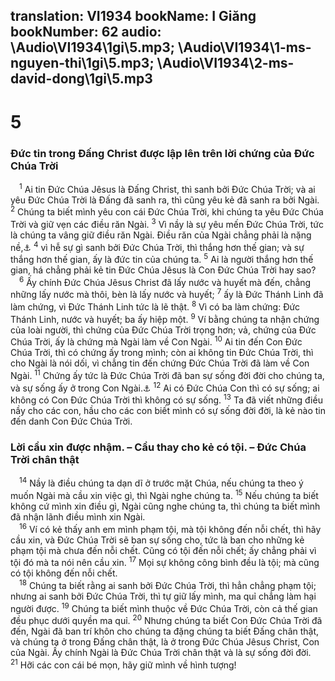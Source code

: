 translation: VI1934
bookName: I Giăng 
bookNumber: 62
audio: \Audio\VI1934\1gi\5.mp3; \Audio\VI1934\1-ms-nguyen-thi\1gi\5.mp3; \Audio\VI1934\2-ms-david-dong\1gi\5.mp3
-------

<div class="title"><h1>5</h1><h3>Đức tin trong Đấng Christ được lập lên trên lời chứng của Đức Chúa Trời</h3></div>
<span class="verse 1gi_5_1"> <sup>1</sup> Ai tin Đức Chúa Jêsus là Đấng Christ, thì sanh bởi Đức Chúa Trời; và ai yêu Đức Chúa Trời là Đấng đã sanh ra, thì cũng yêu kẻ đã sanh ra bởi Ngài. </span>
<span class="verse 1gi_5_2"><sup>2</sup> Chúng ta biết mình yêu con cái Đức Chúa Trời, khi chúng ta yêu Đức Chúa Trời và giữ vẹn các điều răn Ngài. </span>
<span class="verse 1gi_5_3"><sup>3</sup> Vì nầy là sự yêu mến Đức Chúa Trời, tức là chúng ta vâng giữ điều răn Ngài. Điều răn của Ngài chẳng phải là nặng nề,<a data-toggle="tooltip" data-placement="bottom" title="Gi 14:15">⚓</a></span>
<span class="verse 1gi_5_4"><sup>4</sup> vì hễ sự gì sanh bởi Đức Chúa Trời, thì thắng hơn thế gian; và sự thắng hơn thế gian, ấy là đức tin của chúng ta. </span>
<span class="verse 1gi_5_5"><sup>5</sup> Ai là người thắng hơn thế gian, há chẳng phải kẻ tin Đức Chúa Jêsus là Con Đức Chúa Trời hay sao? <br/></span>
<span class="verse 1gi_5_6"> <sup>6</sup> Ấy chính Đức Chúa Jêsus Christ đã lấy nước và huyết mà đến, chẳng những lấy nước mà thôi, bèn là lấy nước và huyết; </span>
<span class="verse 1gi_5_7"><sup>7</sup> ấy là Đức Thánh Linh đã làm chứng, vì Đức Thánh Linh tức là lẽ thật. </span>
<span class="verse 1gi_5_8"><sup>8</sup> Vì có ba làm chứng: Đức Thánh Linh, nước và huyết; ba ấy hiệp một. </span>
<span class="verse 1gi_5_9"><sup>9</sup> Ví bằng chúng ta nhận chứng của loài người, thì chứng của Đức Chúa Trời trọng hơn; vả, chứng của Đức Chúa Trời, ấy là chứng mà Ngài làm về Con Ngài. </span>
<span class="verse 1gi_5_10"><sup>10</sup> Ai tin đến Con Đức Chúa Trời, thì có chứng ấy trong mình; còn ai không tin Đức Chúa Trời, thì cho Ngài là nói dối, vì chẳng tin đến chứng Đức Chúa Trời đã làm về Con Ngài. </span>
<span class="verse 1gi_5_11"><sup>11</sup> Chứng ấy tức là Đức Chúa Trời đã ban sự sống đời đời cho chúng ta, và sự sống ấy ở trong Con Ngài.<a data-toggle="tooltip" data-placement="bottom" title="Gi 3:36">⚓</a></span>
<span class="verse 1gi_5_12"><sup>12</sup> Ai có Đức Chúa Con thì có sự sống; ai không có Con Đức Chúa Trời thì không có sự sống. </span>
<span class="verse 1gi_5_13"><sup>13</sup> Ta đã viết những điều nầy cho các con, hầu cho các con biết mình có sự sống đời đời, là kẻ nào tin đến danh Con Đức Chúa Trời. <br/></span>
<div class="title"><h3>Lời cầu xin được nhậm. – Cầu thay cho kẻ có tội. – Đức Chúa Trời chân thật</h3></div>
<span class="verse 1gi_5_14"> <sup>14</sup> Nầy là điều chúng ta dạn dĩ ở trước mặt Chúa, nếu chúng ta theo ý muốn Ngài mà cầu xin việc gì, thì Ngài nghe chúng ta. </span>
<span class="verse 1gi_5_15"><sup>15</sup> Nếu chúng ta biết không cứ mình xin điều gì, Ngài cũng nghe chúng ta, thì chúng ta biết mình đã nhận lãnh điều mình xin Ngài. <br/></span>
<span class="verse 1gi_5_16"> <sup>16</sup> Ví có kẻ thấy anh em mình phạm tội, mà tội không đến nỗi chết, thì hãy cầu xin, và Đức Chúa Trời sẽ ban sự sống cho, tức là ban cho những kẻ phạm tội mà chưa đến nỗi chết. Cũng có tội đến nỗi chết; ấy chẳng phải vì tội đó mà ta nói nên cầu xin. </span>
<span class="verse 1gi_5_17"><sup>17</sup> Mọi sự không công bình đều là tội; mà cũng có tội không đến nỗi chết. <br/></span>
<span class="verse 1gi_5_18"> <sup>18</sup> Chúng ta biết rằng ai sanh bởi Đức Chúa Trời, thì hẳn chẳng phạm tội; nhưng ai sanh bởi Đức Chúa Trời, thì tự giữ lấy mình, ma quỉ chẳng làm hại người được. </span>
<span class="verse 1gi_5_19"><sup>19</sup> Chúng ta biết mình thuộc về Đức Chúa Trời, còn cả thế gian đều phục dưới quyền ma quỉ. </span>
<span class="verse 1gi_5_20"><sup>20</sup> Nhưng chúng ta biết Con Đức Chúa Trời đã đến, Ngài đã ban trí khôn cho chúng ta đặng chúng ta biết Đấng chân thật, và chúng ta ở trong Đấng chân thật, là ở trong Đức Chúa Jêsus Christ, Con của Ngài. Ấy chính Ngài là Đức Chúa Trời chân thật và là sự sống đời đời. </span>
<span class="verse 1gi_5_21"><sup>21</sup> Hỡi các con cái bé mọn, hãy giữ mình về hình tượng! <br/></span>
